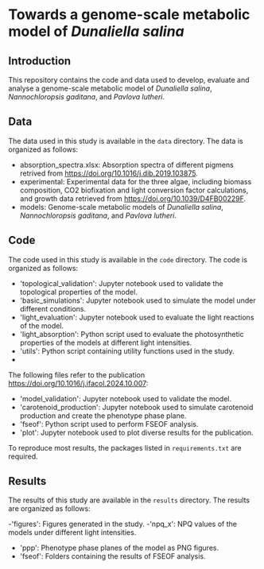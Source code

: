 # Towards a genome-scale metabolic model of _Dunaliella salina_

## Introduction

This repository contains the code and data used to develop, evaluate and analyse a genome-scale metabolic model of _Dunaliella salina_,
_Nannochloropsis gaditana_, and _Pavlova lutheri_.

## Data

The data used in this study is available in the `data` directory. The data is organized as follows:

- absorption_spectra.xlsx: Absorption spectra of different pigmens retrived from https://doi.org/10.1016/j.dib.2019.103875.
- experimental: Experimental data for the three algae, including biomass composition, CO2 biofixation and light conversion factor calculations,  and growth data retrieved from https://doi.org/10.1039/D4FB00229F.
- models: Genome-scale metabolic models of _Dunaliella salina_, _Nannochloropsis gaditana_, and _Pavlova lutheri_.

## Code

The code used in this study is available in the `code` directory. The code is organized as follows:

- 'topological_validation': Jupyter notebook used to validate the topological properties of the model.
- 'basic_simulations': Jupyter notebook used to simulate the model under different conditions.
- 'light_evaluation': Jupyter notebook used to evaluate the light reactions of the model.
- 'light_absorption': Python script used to evaluate the photosynthetic properties of the models at different light intensities.
- 'utils': Python script containing utility functions used in the study.
- 
The following files refer to the publication https://doi.org/10.1016/j.ifacol.2024.10.007:
- 'model_validation': Jupyter notebook used to validate the model.
- 'carotenoid_production': Jupyter notebook used to simulate carotenoid production and create the phenotype phase plane.
- 'fseof': Python script used to perform FSEOF analysis.
- 'plot': Jupyter notebook used to plot diverse results for the publication.


To reproduce most results, the packages listed in `requirements.txt` are required.

## Results

The results of this study are available in the `results` directory. The results are organized as follows:

-'figures': Figures generated in the study.
-'npq_x': NPQ values of the models under different light intensities.
- 'ppp': Phenotype phase planes of the model as PNG figures.
- 'fseof': Folders containing the results of FSEOF analysis.
